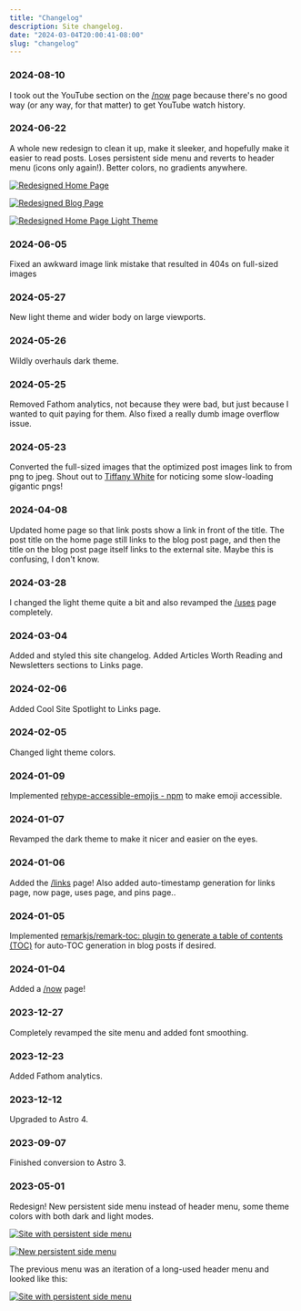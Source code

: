 ```yaml
---
title: "Changelog"
description: Site changelog.
date: "2024-03-04T20:00:41-08:00"
slug: "changelog"
---
```

### 2024-08-10

I took out the YouTube section on the [/now](/now) page because there's no good way (or any way, for that matter) to get YouTube watch history.

### 2024-06-22

A whole new redesign to clean it up, make it sleeker, and hopefully make it easier to read posts. Loses persistent side menu and reverts to header menu (icons only again!). Better colors, no gradients anywhere.

[![Redesigned Home Page](../../assets/images/posts/HomePageUpdate20240620-978203AA-FAED-428A-BCA2-2902F26640D6.png)](/images/posts/HomePageUpdate20240620-978203AA-FAED-428A-BCA2-2902F26640D6.jpg)

[![Redesigned Blog Page](../../assets/images/posts/BlogPostUpdate20240620-FF065EE5-DDF1-40AC-8B5F-3A8E0CD1399D.png)](/images/posts/BlogPostUpdate20240620-FF065EE5-DDF1-40AC-8B5F-3A8E0CD1399D.jpg)

[![Redesigned Home Page Light Theme](../../assets/images/posts/HomePageUpdateLightTheme20240620-4C825BBF-63B1-4C16-B901-3126BFF0CC0D.png)](/images/posts/HomePageUpdateLightTheme20240620-4C825BBF-63B1-4C16-B901-3126BFF0CC0D.jpg)

### 2024-06-05

Fixed an awkward image link mistake that resulted in 404s on full-sized images

### 2024-05-27

New light theme and wider body on large viewports.

### 2024-05-26

Wildly overhauls dark theme.

### 2024-05-25

Removed Fathom analytics, not because they were bad, but just because I wanted to quit paying for them. Also fixed a really dumb image overflow issue.

### 2024-05-23

Converted the full-sized images that the optimized post images link to from png to jpeg. Shout out to [Tiffany White](https://www.tiffwhite.me) for noticing some slow-loading gigantic pngs!

### 2024-04-08

Updated home page so that link posts show a link in front of the title. The post title on the home page still links to the blog post page, and then the title on the blog post page itself links to the external site. Maybe this is confusing, I don't know.

### 2024-03-28

I changed the light theme quite a bit and also revamped the [/uses](/uses) page completely.

### 2024-03-04

Added and styled this site changelog. Added Articles Worth Reading and Newsletters sections to Links page.

### 2024-02-06

Added Cool Site Spotlight to Links page.

### 2024-02-05

Changed light theme colors.

### 2024-01-09

Implemented [rehype-accessible-emojis - npm](https://www.npmjs.com/package/rehype-accessible-emojis) to make emoji accessible.

### 2024-01-07

Revamped the dark theme to make it nicer and easier on the eyes.

### 2024-01-06

Added the [/links](/links) page! Also added auto-timestamp generation for links page, now page, uses page, and pins page..

### 2024-01-05

Implemented [remarkjs/remark-toc: plugin to generate a table of contents (TOC)](https://github.com/remarkjs/remark-toc) for auto-TOC generation in blog posts if desired.

### 2024-01-04

Added a [/now](/now) page!

### 2023-12-27

Completely revamped the site menu and added font smoothing.

### 2023-12-23

Added Fathom analytics.

### 2023-12-12

Upgraded to Astro 4.

### 2023-09-07

Finished conversion to Astro 3.

### 2023-05-01

Redesign! New persistent side menu instead of header menu, some theme colors with both dark and light modes.

[![Site with persistent side menu](../../assets/images/posts/AboutMe20240619-0F4953B3-E481-40C1-8754-8B9BE3686F44.png)](/images/posts/AboutMe20240619-0F4953B3-E481-40C1-8754-8B9BE3686F44.jpg)

[![New persistent side menu](../../assets/images/posts/MenuNew-3E56C990-7E39-4697-A776-5214ED13CCAE.png)](/images/posts/MenuNew-3E56C990-7E39-4697-A776-5214ED13CCAE.jpg)

The previous menu was an iteration of a long-used header menu and looked like this:

[![Site with persistent side menu](../../assets/images/posts/MenuOld-3E56C990-7E39-4697-A776-5214ED13CCAE.png)](/images/posts/MenuOld-3E56C990-7E39-4697-A776-5214ED13CCAE.jpg)
